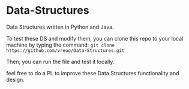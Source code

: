 # Data-Structures

Data Structures written in Python and Java.

To test these DS and modify them, you can clone this repo to your local machine by typing the command:
`git clone https://github.com/vreoo/Data-Structures.git`

Then, you can run the file and test it locally.

feel free to do a PL to improve these Data Structures functionality and design.
